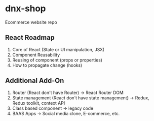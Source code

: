 # dnx-shop
Ecommerce website repo

## React Roadmap
1. Core of React (State or UI manipulation, JSX)
2. Component Reusability
3. Reusing of component (props or properties)
4. How to propagate change (hooks)

## Additional Add-On
1. Router (React don't have Router) -> React Router DOM
2. State management (React don't have state management) -> Redux, Redux toolkit, context API
3. Class based component -> legacy code
4. BAAS Apps -> Social media clone, E-commerce, etc.
